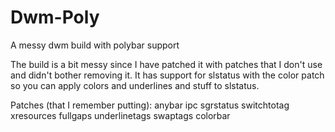 # Dwm-Poly
A messy dwm build with polybar support

The build is a bit messy since I have patched it with patches that I don't use and didn't bother removing it.
It has support for slstatus with the color patch so you can apply colors and underlines and stuff to slstatus.

Patches (that I remember putting):
anybar
ipc
sgrstatus
switchtotag
xresources
fullgaps
underlinetags
swaptags
colorbar
